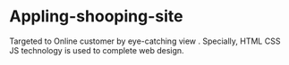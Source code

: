 # Appling-shooping-site
Targeted to Online customer by eye-catching view . Specially, HTML CSS JS technology is used to complete web design. 
